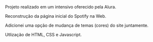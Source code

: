 Projeto realizado em um intensivo oferecido pela Alura.

Reconstrução da página inicial do Spotify na Web.

Adicionei uma opção de mudança de temas (cores) do site juntamente.

Utlização de HTML, CSS e Javascript.

